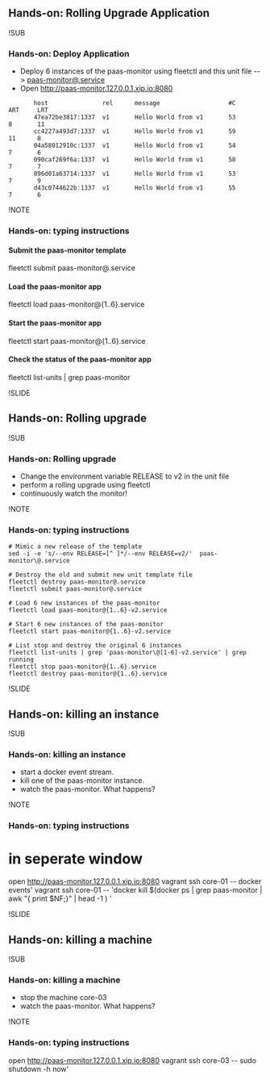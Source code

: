 ## Hands-on: Rolling Upgrade Application

!SUB
### Hands-on: Deploy Application
* Deploy 6 instances of the paas-monitor using fleetctl and this unit file --> [paas-monitor@.service](https://raw.githubusercontent.com/mvanholsteijn/coreos-container-platform-as-a-service/master/fleet-units/paas-monitor/paas-monitor%40.service)  
* Open http://paas-monitor.127.0.0.1.xip.io:8080 

```
       host               rel      message                   #C       ART     LRT
       47ea72be3817:1337  v1       Hello World from v1       53       8       11
       cc4227a493d7:1337  v1       Hello World from v1       59       11      8
       04a58012910c:1337  v1       Hello World from v1       54       7       6
       090caf269f6a:1337  v1       Hello World from v1       58       7       7
       096d01a63714:1337  v1       Hello World from v1       53       7       9
       d43c0744622b:1337  v1       Hello World from v1       55       7       6
```


!NOTE
### Hands-on: typing instructions

#### Submit the paas-monitor template
fleetctl submit paas-monitor@.service

#### Load the paas-monitor app
fleetctl load paas-monitor@{1..6}.service

#### Start the paas-monitor app
fleetctl start paas-monitor@{1..6}.service

#### Check the status of the paas-monitor app
fleetctl list-units | grep paas-monitor


!SLIDE
## Hands-on: Rolling upgrade

!SUB
### Hands-on: Rolling upgrade
* Change the environment variable RELEASE to v2 in the unit file
* perform a rolling upgrade using fleetctl
* continuously watch the monitor!


!NOTE
### Hands-on: typing instructions

```
# Mimic a new release of the template 
sed -i -e 's/--env RELEASE=[^ ]*/--env RELEASE=v2/'  paas-monitor\@.service

# Destroy the old and submit new unit template file 
fleetctl destroy paas-monitor@.service
fleetctl submit paas-monitor@.service

# Load 6 new instances of the paas-monitor
fleetctl load paas-monitor@{1..6}-v2.service

# Start 6 new instances of the paas-monitor 
fleetctl start paas-monitor@{1..6}-v2.service

# List stop and destroy the original 6 instances
fleetctl list-units | grep 'paas-monitor\@[1-6]-v2.service' | grep running
fleetctl stop paas-monitor@{1..6}.service
fleetctl destroy paas-monitor@{1..6}.service
```

!SLIDE
## Hands-on: killing an instance

!SUB
### Hands-on: killing an instance
* start a docker event stream.
* kill one of the paas-monitor instance.
* watch the paas-monitor. What happens?

!NOTE
### Hands-on: typing instructions
# in seperate window
open http://paas-monitor.127.0.0.1.xip.io:8080
vagrant ssh core-01 --  docker events'
vagrant ssh core-01 --  'docker kill $(docker ps | grep paas-monitor | awk "{ print \$NF;}" | head -1 ) '

!SLIDE
## Hands-on: killing a machine

!SUB
### Hands-on: killing a machine
* stop the machine core-03
* watch the paas-monitor. What happens?

!NOTE
### Hands-on: typing instructions
open http://paas-monitor.127.0.0.1.xip.io:8080
vagrant ssh core-03 --  sudo shutdown -h now'
